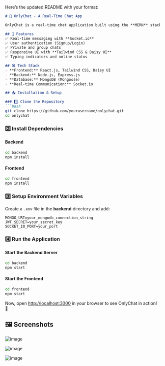 Here’s the updated README with your format:  

```md
# 💬 OnlyChat - A Real-Time Chat App  

OnlyChat is a real-time chat application built using the **MERN** stack, **Socket.io**, and **Tailwind CSS**. It enables users to have seamless real-time messaging with an interactive and responsive UI.  

## 🚀 Features  
✅ Real-time messaging with **Socket.io**  
✅ User authentication (Signup/Login)  
✅ Private and group chats  
✅ Responsive UI with **Tailwind CSS & Daisy UI**  
✅ Typing indicators and online status  

## 🛠 Tech Stack  
- **Frontend:** React.js, Tailwind CSS, Daisy UI  
- **Backend:** Node.js, Express.js  
- **Database:** MongoDB (Mongoose)  
- **Real-time Communication:** Socket.io  

## 📥 Installation & Setup  

### 1️⃣ Clone the Repository  
```bash
git clone https://github.com/yourusername/onlychat.git
cd onlychat
```

### 2️⃣ Install Dependencies  

#### Backend  
```bash
cd backend
npm install
```

#### Frontend  
```bash
cd frontend
npm install
```

### 3️⃣ Setup Environment Variables  
Create a `.env` file in the **backend** directory and add:  
```env
MONGO_URI=your_mongodb_connection_string
JWT_SECRET=your_secret_key
SOCKET_IO_PORT=your_port
```

### 4️⃣ Run the Application  

#### Start the Backend Server  
```bash
cd backend
npm start
```

#### Start the Frontend  
```bash
cd frontend
npm start
```

Now, open [http://localhost:3000](http://localhost:3000) in your browser to see OnlyChat in action! 🎉  


## 🖼️ Screenshots  
![image](https://github.com/user-attachments/assets/07cce372-45ae-438e-bd5e-bfff5f889f5f)  

![image](https://github.com/user-attachments/assets/e32948a9-c370-4322-92ca-715883b1c61c)  

![image](https://github.com/user-attachments/assets/de1015e4-2819-4beb-b99e-4e53546298b2)  
```


